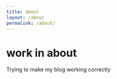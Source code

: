 ```yaml
---
title: about
layout: /about
permalink: /about/
---
```


# work in about

Trying to make my blog working correctly
